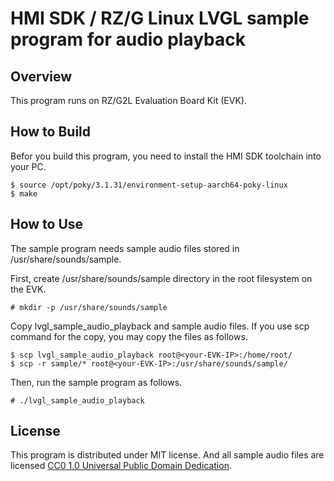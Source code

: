 # HMI SDK / RZ/G Linux LVGL sample program for audio playback

## Overview

This program runs on RZ/G2L Evaluation Board Kit (EVK).

## How to Build

Befor you build this program, you need to install the HMI SDK toolchain into your PC.

    $ source /opt/poky/3.1.31/environment-setup-aarch64-poky-linux
    $ make

## How to Use

The sample program needs sample audio files stored in /usr/share/sounds/sample.

First, create /usr/share/sounds/sample directory in the root filesystem on the EVK.

    # mkdir -p /usr/share/sounds/sample

Copy lvgl_sample_audio_playback and sample audio files.
If you use scp command for the copy, you may copy the files as follows.

    $ scp lvgl_sample_audio_playback root@<your-EVK-IP>:/home/root/
    $ scp -r sample/* root@<your-EVK-IP>:/usr/share/sounds/sample/

Then, run the sample program as follows.

    # ./lvgl_sample_audio_playback

## License

This program is distributed under MIT license. And all sample audio files are licensed [CC0 1.0 Universal Public Domain Dedication](https://creativecommons.org/publicdomain/zero/1.0/legalcode).


